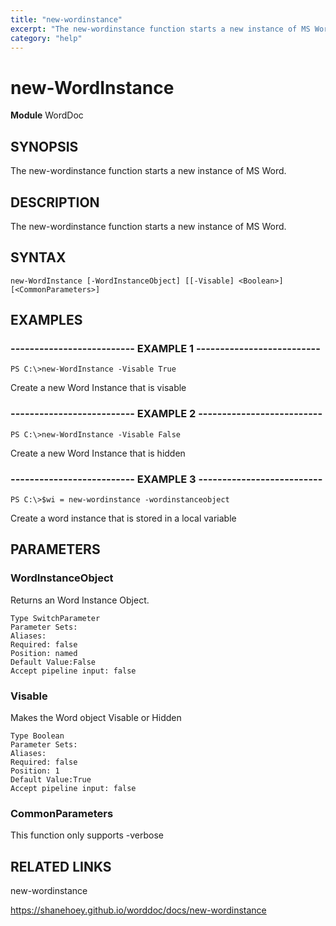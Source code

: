 ```yaml
---
title: "new-wordinstance"
excerpt: "The new-wordinstance function starts a new instance of MS Word."
category: "help"
---
```


# new-WordInstance
**Module** WordDoc

## SYNOPSIS
The new-wordinstance function starts a new instance of MS Word.

## DESCRIPTION
The new-wordinstance function starts a new instance of MS Word.

## SYNTAX

```
new-WordInstance [-WordInstanceObject] [[-Visable] <Boolean>] [<CommonParameters>]
```


## EXAMPLES

### -------------------------- EXAMPLE 1 --------------------------


```
PS C:\>new-WordInstance -Visable True
```

Create a new Word Instance that is visable

### -------------------------- EXAMPLE 2 --------------------------


```
PS C:\>new-WordInstance -Visable False
```

Create a new Word Instance that is hidden

### -------------------------- EXAMPLE 3 --------------------------


```
PS C:\>$wi = new-wordinstance -wordinstanceobject
```

Create a word instance that is stored in a local variable


## PARAMETERS

### WordInstanceObject

Returns an Word Instance Object.

```
Type SwitchParameter
Parameter Sets: 
Aliases: 
Required: false
Position: named
Default Value:False
Accept pipeline input: false
```
### Visable

Makes the Word object Visable or Hidden

```
Type Boolean
Parameter Sets: 
Aliases: 
Required: false
Position: 1
Default Value:True
Accept pipeline input: false
```
### CommonParameters

This function only supports -verbose

## RELATED LINKS

new-wordinstance

https://shanehoey.github.io/worddoc/docs/new-wordinstance

